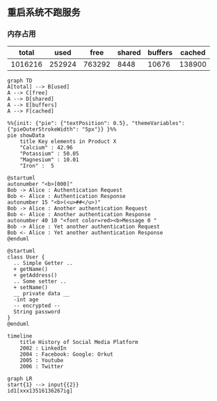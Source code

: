 ## 重启系统不跑服务

### 内存占用


| total   | used   | free   | shared | buffers | cached |
|---------|--------|--------|--------|---------|--------|
| 1016216 | 252924 | 763292 | 8448   | 10676   | 138900 |

```mermaid
graph TD
A[total] --> B[used]
A --> C[free]
A --> D[shared]
A --> E[buffers]
A --> F[cached]
```

```mermaid
%%{init: {"pie": {"textPosition": 0.5}, "themeVariables": {"pieOuterStrokeWidth": "5px"}} }%%
pie showData
    title Key elements in Product X
    "Calcium" : 42.96
    "Potassium" : 50.05
    "Magnesium" : 10.01
    "Iron" :  5

```
```plantuml
@startuml
autonumber "<b>[000]"
Bob -> Alice : Authentication Request
Bob <- Alice : Authentication Response
autonumber 15 "<b>(<u>##</u>)"
Bob -> Alice : Another authentication Request
Bob <- Alice : Another authentication Response
autonumber 40 10 "<font color=red><b>Message 0 "
Bob -> Alice : Yet another authentication Request
Bob <- Alice : Yet another authentication Response
@enduml
```

```plantuml
@startuml
class User {
  .. Simple Getter ..
  + getName()
  + getAddress()
  .. Some setter ..
  + setName()
  __ private data __
  -int age
  -- encrypted --
  String password
}
@enduml
```
```mermaid
timeline
    title History of Social Media Platform
    2002 : LinkedIn
    2004 : Facebook: Google: Orkut
    2005 : Youtube
    2006 : Twitter
```
```mermaid
graph LR
start{1} --> input{{2}}
id1[xxx13516136267ig]
```